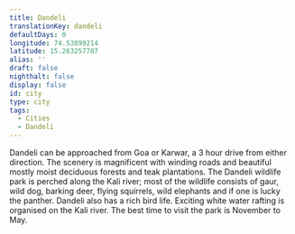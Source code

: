 ```yaml
---
title: Dandeli
translationKey: dandeli
defaultDays: 0
longitude: 74.53899214
latitude: 15.263257787
alias: ''
draft: false
nighthalt: false
display: false
id: city
type: city
tags:
  - Cities
  - Dandeli
---
```

Dandeli can be approached from Goa or Karwar, a 3 hour drive from either direction. The scenery is magnificent with winding roads and beautiful mostly moist deciduous forests and teak plantations. The Dandeli wildlife park is perched along the Kali river; most of the wildlife consists of gaur, wild dog, barking deer, flying squirrels, wild elephants and if one is lucky the panther. Dandeli also has a rich bird life. Exciting white water rafting is organised on the Kali river. The best time to visit the park is November to May.